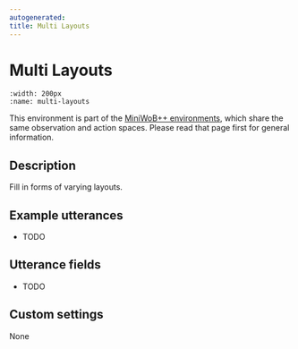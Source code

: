 ```yaml
---
autogenerated:
title: Multi Layouts
---
```


# Multi Layouts

```{figure} ../../_static/videos/miniwob/multi-layouts.gif 
:width: 200px
:name: multi-layouts
```

This environment is part of the <a href='..'>MiniWoB++ environments</a>, which share the same observation and action spaces. Please read that page first for general information.

## Description

Fill in forms of varying layouts.

## Example utterances

* TODO

## Utterance fields

* TODO

## Custom settings

None
